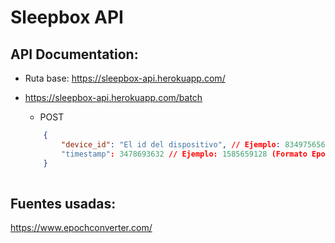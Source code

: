 # Sleepbox API

## API Documentation:

- Ruta base: https://sleepbox-api.herokuapp.com/


+ https://sleepbox-api.herokuapp.com/batch
    - POST

    ```json
        {
            "device_id": "El id del dispositivo", // Ejemplo: 834975656u
            "timestamp": 3478693632 // Ejemplo: 1585659128 (Formato Epoch & UNIX)
        }
     
    ```

## Fuentes usadas:

https://www.epochconverter.com/